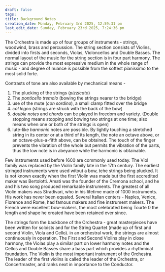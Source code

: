 ```yaml
---
draft: false
tags:
title: Background Notes
creation_date: Monday, February 3rd 2025, 12:59:31 pm
last_edit_date: Sunday, February 23rd 2025, 7:24:36 pm
---
```


The Orchestra is made up of four groups of instruments - strings, woodwind, brass and percussion. The string section consists of Violins, divided into firsts and seconds, Violas, Violoncellos and Double Basses. The normal layout of the music for the string section is in four part harmony. The strings can provide the most expressive medium in the whole range of music - and degree of nuance is possible from the softest pianissimo to the most solid forte.

Contrasts of tone are also available by mechanical means -

1. The plucking of the strings (*pizzicato*)
2. The *ponticello tremolo* (bowing the strings nearer to the bridge)
3. use of the mute (*con sordino*), a small clamp fitted over the bridge
4. *col legno* (strings are struck with the back of the bow)
5. *double notes* and *chords* can be played in freedom and variety. (Double stopping means stopping and bowing two strings at one time; also means when one or both of the strings is open)
6. lute-like *harmonic* notes are possible. By lightly touching a stretched string in its center or at a third of its length, the note an octave above, or an octave-plus-a-fifth above, can be obtained. The touch of the finger prevents the vibration of the whole but permits the vibration of the parts, thus the low note is in abeyance while the harmonic is obtainable.

Few instruments used  before 1600 are commonly used today. The Viol family was replaced by the Violin family late in the 17th century. The earliest stringed instruments were used witout a bow, tehe strings being plucked. It is not known exactly when the first Violin was made but the first accredited maker was Bertolotti. Amati was the founder of the Cremona school, and he and his two song produced remarkable instruments. The greatest of all Violin makers was Stradivari, who in his lifetime made of 1000 instruments. His work has never been equaled. Several Italian centers - Naples, Venice, Florence and Rome, had famous makers and fine instrument makers. The French were excellent bow-makers, the most celebrated being Tourte 0 the length and shape he created have been retained ever since.

The strings form the backbone of the Orchestra - great masterpieces have been written for soloists and for the String Quartet (made up of first and second Violin, Viola and Cello). in an orchestral work, the strings are almost continuously in operation. The First and Second Violins play in close harmony, the Violas play a similar part on lower harmony notes and the Cellos and Double Basses share a bass part which provides a rhythmical foundation. The Violin is the most important instrument of the Orchestra. The leader of the first violins is called the leader of the Orchestra, or Concertmaster, and ranks next in importance to the Conductor.
